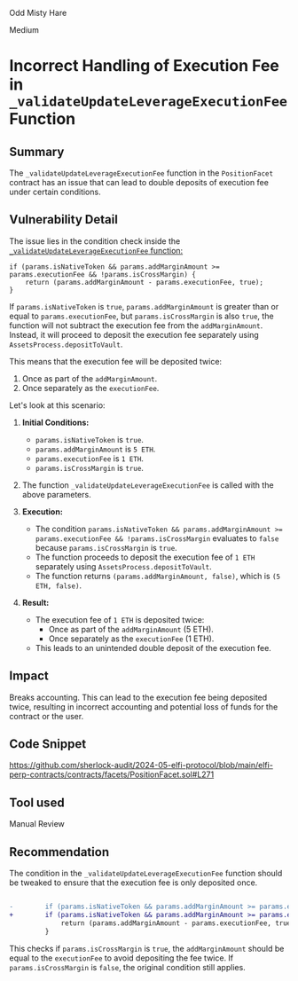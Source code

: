 Odd Misty Hare

Medium

# Incorrect Handling of Execution Fee in `_validateUpdateLeverageExecutionFee` Function

## Summary

The `_validateUpdateLeverageExecutionFee` function in the `PositionFacet` contract has an issue that can lead to double deposits of execution fee under certain conditions.

## Vulnerability Detail
The issue lies in the condition check inside the [`_validateUpdateLeverageExecutionFee` function:](https://github.com/sherlock-audit/2024-05-elfi-protocol/blob/main/elfi-perp-contracts/contracts/facets/PositionFacet.sol#L271)

```solidity
if (params.isNativeToken && params.addMarginAmount >= params.executionFee && !params.isCrossMargin) {
    return (params.addMarginAmount - params.executionFee, true);
}
```

If `params.isNativeToken` is `true`, `params.addMarginAmount` is greater than or equal to `params.executionFee`, but `params.isCrossMargin` is also `true`, the function will not subtract the execution fee from the `addMarginAmount`. Instead, it will proceed to deposit the execution fee separately using `AssetsProcess.depositToVault`.

This means that the execution fee will be deposited twice:
1. Once as part of the `addMarginAmount`.
2. Once separately as the `executionFee`.

Let's look at this scenario:

1. **Initial Conditions:**
   - `params.isNativeToken` is `true`.
   - `params.addMarginAmount` is `5 ETH`.
   - `params.executionFee` is `1 ETH`.
   - `params.isCrossMargin` is `true`.

2. The function `_validateUpdateLeverageExecutionFee` is called with the above parameters.

3. **Execution:**
   - The condition `params.isNativeToken && params.addMarginAmount >= params.executionFee && !params.isCrossMargin` evaluates to `false` because `params.isCrossMargin` is `true`.
   - The function proceeds to deposit the execution fee of `1 ETH` separately using `AssetsProcess.depositToVault`.
   - The function returns `(params.addMarginAmount, false)`, which is `(5 ETH, false)`.

4. **Result:**
   - The execution fee of `1 ETH` is deposited twice:
     - Once as part of the `addMarginAmount` (5 ETH).
     - Once separately as the `executionFee` (1 ETH).
   - This leads to an unintended double deposit of the execution fee.

## Impact

Breaks accounting. This can lead to the execution fee being deposited twice, resulting in incorrect accounting and potential loss of funds for the contract or the user.


## Code Snippet

https://github.com/sherlock-audit/2024-05-elfi-protocol/blob/main/elfi-perp-contracts/contracts/facets/PositionFacet.sol#L271

## Tool used

Manual Review

## Recommendation

The condition in the `_validateUpdateLeverageExecutionFee` function should be tweaked to ensure that the execution fee is only deposited once. 

```diff

-        if (params.isNativeToken && params.addMarginAmount >= params.executionFee && !params.isCrossMargin) {
+        if (params.isNativeToken && params.addMarginAmount >= params.executionFee && (!params.isCrossMargin || params.addMarginAmount == params.executionFee)) {
             return (params.addMarginAmount - params.executionFee, true);
         }
```

This checks if `params.isCrossMargin` is `true`, the `addMarginAmount` should be equal to the `executionFee` to avoid depositing the fee twice. If `params.isCrossMargin` is `false`, the original condition still applies.

